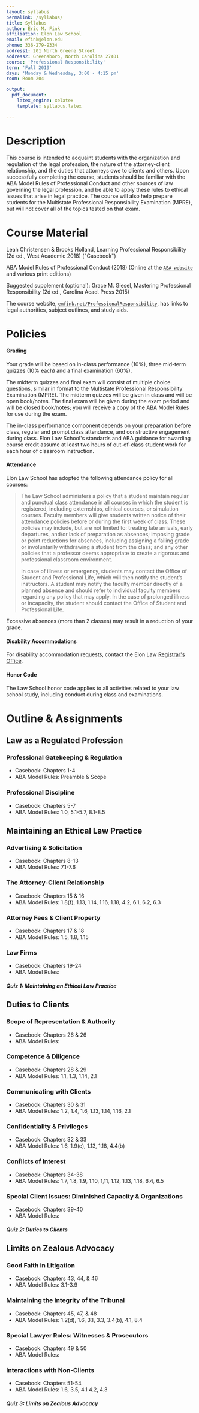 ```yaml
---
layout: syllabus
permalink: /syllabus/
title: Syllabus
author: Eric M. Fink
affiliation: Elon Law School
email: efink@elon.edu
phone: 336-279-9334
address1: 201 North Greene Street
address2: Greensboro, North Carolina 27401
course: 'Professional Responsibility'
term: 'Fall 2019' 
days: 'Monday & Wednesday, 3:00 - 4:15 pm'
room: Room 204

output:
  pdf_document:
    latex_engine: xelatex
    template: syllabus.latex

---
```


# Description

This course is intended to acquaint students with the organization and regulation of the legal profession, the nature of the attorney-client relationship, and the duties that attorneys owe to clients and others. Upon successfully completing the course, students should be familiar with the ABA Model Rules of Professional Conduct and other sources of law governing the legal profession, and be able to apply these rules to ethical issues that arise in legal practice. The course will also help prepare students for the Multistate Professional Responsibility Examination (MPRE), but will not cover all of the topics tested on that exam.

# Course Material

Leah Christensen & Brooks Holland, Learning Professional Responsibility (2d ed., West Academic 2018) ("Casebook")
    
ABA Model Rules of Professional Conduct (2018) (Online at the [`ABA website`](https://www.americanbar.org/groups/professional_responsibility/publications/model_rules_of_professional_conduct/model_rules_of_professional_conduct_table_of_contents.html) and various print editions)

Suggested supplement (optional): Grace M. Giesel, Mastering Professional Responsibility (2d ed., Carolina Acad. Press 2015) 

The course website, [`emfink.net/ProfessionalResponsibility`](https://www.emfink.net/ProfessionalResponsibility/), has links to legal authorities, subject outlines, and study aids.


# Policies 

#### Grading

Your grade will be based on in-class performance (10%), three mid-term quizzes (10% each) and a final examination (60%). 

The midterm quizzes and final exam will consist of multiple choice questions, similar in format to the Multistate Professional Responsibility Examination (MPRE). The midterm quizzes will be given in class and will be open book/notes. The final exam will be given during the exam period and will be closed book/notes; you will receive a copy of the ABA Model Rules for use during the exam. 

The in-class performance component depends on your preparation before class, regular and prompt class attendance, and constructive engagement during class. Elon Law School's standards and ABA guidance for awarding course credit assume at least two hours of out-of-class student work for each hour of classroom instruction.

#### Attendance 

Elon Law School has adopted the following attendance policy for all courses: 

> The Law School administers a policy that a student maintain regular and punctual class attendance in all courses in which the student is registered, including externships, clinical courses, or simulation courses. Faculty members will give students written notice of their attendance policies before or during the first week of class. These policies may include, but are not limited to: treating late arrivals, early departures, and/or lack of preparation as absences; imposing grade or point reductions for absences, including assigning a failing grade or involuntarily withdrawing a student from the class; and any other policies that a professor deems appropriate to create a rigorous and professional classroom environment.
>
> In case of illness or emergency, students may contact the Office of Student and Professional Life, which will then notify the student’s instructors. A student may notify the faculty member directly of a planned absence and should refer to individual faculty members regarding any policy that may apply. In the case of prolonged illness or incapacity, the student should contact the Office of Student and Professional Life.

Excessive absences (more than 2 classes) may result in a reduction of your grade.

#### Disability Accommodations 

For disability accommodation requests, contact the Elon Law [Registrar's Office](https://www.elon.edu/e/law/academics/registrar-office/index.html). 

#### Honor Code 

The Law School honor code applies to all activities related to your law school study, including conduct during class and examinations. 

# Outline & Assignments

## Law as a Regulated Profession 

### Professional Gatekeeping & Regulation 

- Casebook: Chapters 1-4
- ABA Model Rules: Preamble & Scope 

### Professional Discipline

- Casebook: Chapters 5-7
- ABA Model Rules: 1.0, 5.1-5.7, 8.1-8.5

## Maintaining an Ethical Law Practice 

### Advertising & Solicitation

- Casebook: Chapters 8-13
- ABA Model Rules: 7.1-7.6

### The Attorney-Client Relationship 

- Casebook: Chapters 15 & 16
- ABA Model Rules: 1.8(f), 1.13, 1.14, 1.16, 1.18, 4.2, 6.1, 6.2, 6.3 

### Attorney Fees & Client Property

- Casebook: Chapters 17 & 18
- ABA Model Rules: 1.5, 1.8, 1.15

### Law Firms 

- Casebook: Chapters 19-24
- ABA Model Rules: 

#####  Quiz 1: Maintaining an Ethical Law Practice

## Duties to Clients 

### Scope of Representation & Authority 

- Casebook: Chapters 26 & 26
- ABA Model Rules:

### Competence & Diligence 

- Casebook: Chapters 28 & 29 
- ABA Model Rules: 1.1, 1.3, 1.14, 2.1

### Communicating with Clients

- Casebook: Chapters 30 & 31 
- ABA Model Rules: 1.2, 1.4, 1.6, 1.13, 1.14, 1.16, 2.1

### Confidentiality & Privileges 

- Casebook: Chapters 32 & 33
- ABA Model Rules: 1.6, 1.9(c), 1.13, 1.18, 4.4(b)

### Conflicts of Interest

- Casebook: Chapters 34-38
- ABA Model Rules: 1.7, 1.8, 1.9, 1.10, 1,11, 1.12, 1.13, 1.18, 6.4, 6.5 

### Special Client Issues: Diminished Capacity & Organizations 

- Casebook: Chapters 39-40
- ABA Model Rules: 

##### Quiz 2: Duties to Clients

## Limits on Zealous Advocacy

### Good Faith in Litigation 

- Casebook: Chapters 43, 44, & 46
- ABA Model Rules: 3.1-3.9

### Maintaining the Integrity of the Tribunal 

- Casebook: Chapters 45, 47, & 48
- ABA Model Rules: 1.2(d), 1.6, 3.1, 3.3, 3.4(b), 4.1, 8.4

### Special Lawyer Roles: Witnesses & Prosecutors 

- Casebook: Chapters 49 & 50
- ABA Model Rules:

### Interactions with Non-Clients 

- Casebook: Chapters 51-54 
- ABA Model Rules: 1.6, 3.5, 4.1 4.2, 4.3

##### Quiz 3: Limits on Zealous Advocacy

